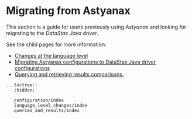 # Migrating from Astyanax

This section is a guide for users previously using *Astyanax* and looking for
migrating to the *DataStax Java driver*.

See the child pages for more information:

* [Changes at the language level](language_level_changes/index)
* [Migrating Astyanax configurations to DataStax Java driver configurations](configuration/index)
* [Querying and retrieving results comparisons.](queries_and_results/index)

```eval_rst
.. toctree::
   :hidden:
   
   configuration/index
   language_level_changes/index
   queries_and_results/index

```